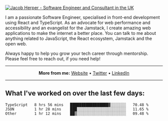 [![Jacob Herper - Software Engineer and Consultant in the UK](https://res.cloudinary.com/jacobherper/image/upload/v1641506277/gh-image.png)](https://jacobherper.com/)

I am a passionate Software Engineer, specialised in front-end development using React and TypeScript. As an advocate for web performance and accessibility and an evangelist for the Jamstack, I create amazing web applications to make the internet a better place. You can talk to me about anything related to JavaScript, the React ecosystem, Jamstack and the open web.

Always happy to help you grow your tech career through mentorship. Please feel free to reach out, if you need help!

---

<p align="center">
  <strong>More from me:</strong> 
  <a href="https://jacobherper.com/">Website</a> •
  <a href="https://twitter.com/intent/follow?screen_name=jakeherp&tw_p=followbutton">Twitter</a> •
  <a href="https://www.linkedin.com/in/jacobherper/">LinkedIn</a>
</p>

---

## What I've worked on over the last few days:

<!--START_SECTION:waka-->

```text
TypeScript   8 hrs 56 mins   █████████████████▓░░░░░░░   70.48 %
JSON         1 hr 28 mins    ███░░░░░░░░░░░░░░░░░░░░░░   11.65 %
Other        1 hr 12 mins    ██▒░░░░░░░░░░░░░░░░░░░░░░   09.48 %
```

<!--END_SECTION:waka-->
